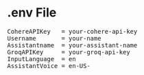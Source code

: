 <h1>.env File</h1>

<pre>
CohereAPIKey   = your-cohere-api-key
Username       = your-name
Assistantname  = your-assistant-name
GroqAPIKey     = your-groq-api-key
InputLanguage  = en
AssistantVoice = en-US-
</pre>
